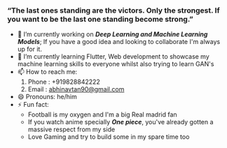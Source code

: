 <!--
**SadScheme/SadScheme** is a ✨ _special_ ✨ repository because its `README.md` (this file) appears on your GitHub profile.

Here are some ideas to get you started:

- 🔭 I’m currently working on ...
- 🌱 I’m currently learning ...
- 👯 I’m looking to collaborate on ...
- 🤔 I’m looking for help with ...
- 💬 Ask me about ...
- 📫 How to reach me: ...
- 😄 Pronouns: ...
- ⚡ Fun fact: ...
-->
### “The last ones standing are the victors. Only the strongest. If you want to be the last one standing become strong.”

- 🔭 I’m currently working on ***Deep Learning and Machine Learning Models***; If you have a good idea and looking to collaborate I'm always up for it. 
- 🌱 I’m currently learning Flutter, Web development to showcase my machine learning skills to everyone whilst also trying to learn GAN's
- 📫 How to reach me: 
	1. Phone : +919828842222
	2. Email : abhinavtan90@gmail.com
- 😄 Pronouns: he/him
- ⚡  Fun fact: 
	- Football is my oxygen and I'm a big Real madrid fan
	- If you watch anime specially ***One piece***, you've already gotten a massive respect from my side
	- Love Gaming and try to build some in my spare time too